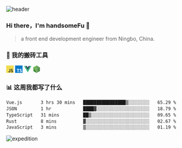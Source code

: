 ![header](https://raw.githubusercontent.com/fzq1998/fzq1998/master/header.png)

### Hi there，I'm handsomeFu 👋

> a front end development engineer from Ningbo, China.

### 🔧 我的搬砖工具
<code><img height="20" src="https://raw.githubusercontent.com/github/explore/80688e429a7d4ef2fca1e82350fe8e3517d3494d/topics/javascript/javascript.png" alt="javascript"></code>
<code><img height="20" src="https://raw.githubusercontent.com/github/explore/80688e429a7d4ef2fca1e82350fe8e3517d3494d/topics/typescript/typescript.png" alt="typescript"></code>
<code><img height="20" src="https://raw.githubusercontent.com/github/explore/80688e429a7d4ef2fca1e82350fe8e3517d3494d/topics/vue/vue.png" alt="vue"></code>
<code><img height="20" src="https://raw.githubusercontent.com/github/explore/80688e429a7d4ef2fca1e82350fe8e3517d3494d/topics/nodejs/nodejs.png" alt="nodejs"></code>



### 📊 这周我都写了什么
<!--START_SECTION:waka-->

```txt
Vue.js       3 hrs 30 mins   ████████████████▒░░░░░░░░   65.29 %
JSON         1 hr            ████▓░░░░░░░░░░░░░░░░░░░░   18.79 %
TypeScript   31 mins         ██▒░░░░░░░░░░░░░░░░░░░░░░   09.65 %
Rust         8 mins          ▓░░░░░░░░░░░░░░░░░░░░░░░░   02.67 %
JavaScript   3 mins          ▒░░░░░░░░░░░░░░░░░░░░░░░░   01.19 %
```

<!--END_SECTION:waka-->


![expedition](https://raw.githubusercontent.com/fzq1998/fzq1998/master/expedition.gif)

